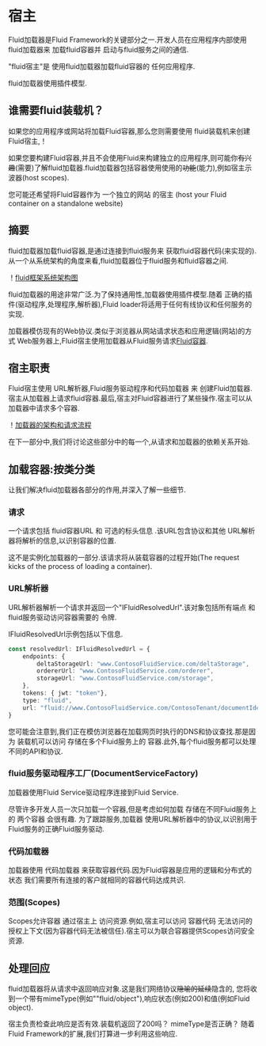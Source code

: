 # 宿主
Fluid加载器是Fluid Framework的关键部分之一.开发人员在应用程序内部使用fluid加载器来 
加载fluid容器并 启动与fluid服务之间的通信.

"fluid宿主"是 使用fluid加载器加载fluid容器的 任何应用程序.

fluid加载器使用插件模型.


## 谁需要fluid装载机？

如果您的应用程序或网站将加载Fluid容器,那么您则需要使用
fluid装载机来创建Fluid宿主,！

如果您要构建Fluid容器,并且不会使用Fluid来构建独立的应用程序,则可能你~~有兴趣~~(需要)了解fluid加载器.fluid加载器包括容器使用使用的~~功能~~(能力),例如宿主示波器(host scopes).

您可能还希望将Fluid容器作为 一个独立的网站 的宿主
(host your Fluid container on a standalone website)


## 摘要

fluid加载器加载fluid容器,是通过连接到fluid服务来 获取fluid容器代码(来实现的).从一个从系统架构的角度来看,fluid加载器位于fluid服务和fluid容器之间.

！[fluid框架系统架构图](https://fluidframework.com/docs/concepts/images/architecture.png)

fluid加载器的用途非常广泛.为了保持通用性,加载器使用插件模型.随着
正确的插件(驱动程序,处理程序,解析器),Fluid loader将适用于任何有线协议和任何服务的实现.

加载器模仿现有的Web协议.类似于浏览器从网站请求状态和应用逻辑(网站)的方式
Web服务器上,Fluid宿主使用加载器从Fluid服务请求[Fluid容器](./containers-runtime.md).

## 宿主职责

Fluid宿主使用
URL解析器,Fluid服务驱动程序和代码加载器 来 创建Fluid加载器.宿主从加载器上请求fluid容器.最后,宿主对Fluid容器进行了某些操作.宿主可以从加载器中请求多个容器.

！[加载器的架构和请求流程](images/load-flow.png)

在下一部分中,我们将讨论这些部分中的每一个,从请求和加载器的依赖关系开始.

## 加载容器:按类分类

让我们解决fluid加载器各部分的作用,并深入了解一些细节.

### 请求

一个请求包括 fluid容器URL 和 可选的标头信息 .该URL包含协议和其他
URL解析器将解析的信息,以识别容器的位置.

这不是实例化加载器的一部分.该请求将从装载容器的过程开始(The request kicks of the process of loading a container).

### URL解析器

URL解析器解析一个请求并返回一个"IFluidResolvedUrl".该对象包括所有端点 和 fluid服务驱动访问容器需要的 令牌.

IFluidResolvedUrl示例包括以下信息.

```ts
const resolvedUrl: IFluidResolvedUrl = {
    endpoints: {
        deltaStorageUrl: "www.ContosoFluidService.com/deltaStorage",
        ordererUrl: "www.ContosoFluidService.com/orderer",
        storageUrl: "www.ContosoFluidService.com/storage",
    },
    tokens: { jwt: "token"},
    type: "fluid",
    url: "fluid://www.ContosoFluidService.com/ContosoTenant/documentIdentifier",
}
```

您可能会注意到,我们正在模仿浏览器在加载网页时执行的DNS和协议查找.那是因为
装载机可以访问 存储在多个Fluid服务上的 容器.此外,每个fluid服务都可以处理 不同的API和协议.

### fluid服务驱动程序工厂(DocumentServiceFactory)

加载器使用Fluid Service驱动程序连接到Fluid Service.

尽管许多开发人员一次只加载一个容器,但是考虑如何加载 存储在不同Fluid服务上 的 两个容器 会很有趣. 为了跟踪服务,加载器 使用URL解析器中的协议,以识别用于Fluid服务的正确Fluid服务驱动.

### 代码加载器

加载器使用 代码加载器 来获取容器代码.因为Fluid容器是应用的逻辑和分布式的状态
我们需要所有连接的客户就相同的容器代码达成共识.

### 范围(Scopes)

Scopes允许容器 通过宿主上 访问资源.例如,宿主可以访问 容器代码 无法访问的 授权上下文(因为容器代码无法被信任).宿主可以为联合容器提供Scopes访问安全资源.

## 处理回应

fluid加载器将从请求中返回响应对象.这是我们网络协议~~隐喻的延续~~隐含的,
您将收到一个带有mimeType(例如""fluid/object"),响应状态(例如200)和值(例如Fluid object).

宿主负责检查此响应是否有效.装载机返回了200吗？ mimeType是否正确？
随着Fluid Framework的扩展,我们打算进一步利用这些响应.